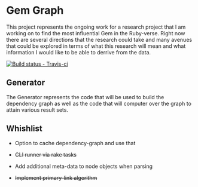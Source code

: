 # Gem Graph 

This project represents the ongoing work for a research project that I am
working on to find the most influential Gem in the Ruby-verse. Right now
there are several directions that the research could take and many avenues
that could be explored in terms of what this research will mean and what
information I would like to be able to derrive from the data.

[ ![Build status - Travis-ci][1] ][2]

## Generator
The Generator represents the code that will be used to build the dependency
graph as well as the code that will computer over the graph to attain various
result sets.


## Whishlist

+ Option to cache dependency-graph and use that
+ ~~CLI runner via rake tasks~~
+ Add additional meta-data to node objects when parsing
+ ~~Implement primary-link algorithm~~


  [1]: https://secure.travis-ci.org/johnmurray/gem-graph.png
  [2]: https://travis-ci.org/johnmurray/gem-graph
